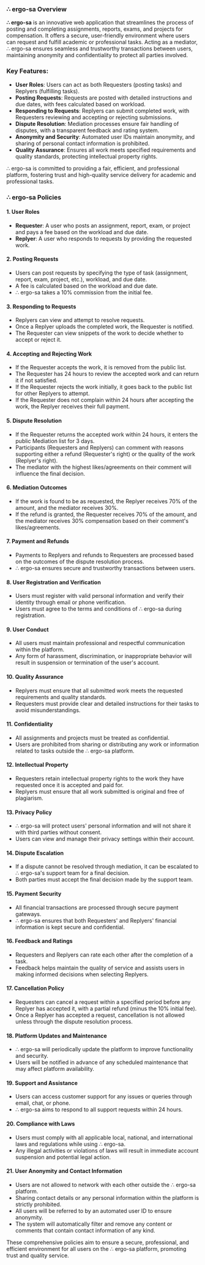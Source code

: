 ### ∴ ergo-sa Overview

**∴ ergo-sa** is an innovative web application that streamlines the process of posting and completing assignments, reports, exams, and projects for compensation. It offers a secure, user-friendly environment where users can request and fulfill academic or professional tasks. Acting as a mediator, ∴ ergo-sa ensures seamless and trustworthy transactions between users, maintaining anonymity and confidentiality to protect all parties involved.

### Key Features:
- **User Roles**: Users can act as both Requesters (posting tasks) and Replyers (fulfilling tasks).
- **Posting Requests**: Requests are posted with detailed instructions and due dates, with fees calculated based on workload.
- **Responding to Requests**: Replyers can submit completed work, with Requesters reviewing and accepting or rejecting submissions.
- **Dispute Resolution**: Mediation processes ensure fair handling of disputes, with a transparent feedback and rating system.
- **Anonymity and Security**: Automated user IDs maintain anonymity, and sharing of personal contact information is prohibited.
- **Quality Assurance**: Ensures all work meets specified requirements and quality standards, protecting intellectual property rights.

∴ ergo-sa is committed to providing a fair, efficient, and professional platform, fostering trust and high-quality service delivery for academic and professional tasks.

### ∴ ergo-sa Policies

#### 1. **User Roles**
   - **Requester**: A user who posts an assignment, report, exam, or project and pays a fee based on the workload and due date.
   - **Replyer**: A user who responds to requests by providing the requested work.

#### 2. **Posting Requests**
   - Users can post requests by specifying the type of task (assignment, report, exam, project, etc.), workload, and due date.
   - A fee is calculated based on the workload and due date.
   - ∴ ergo-sa takes a 10% commission from the initial fee.

#### 3. **Responding to Requests**
   - Replyers can view and attempt to resolve requests.
   - Once a Replyer uploads the completed work, the Requester is notified.
   - The Requester can view snippets of the work to decide whether to accept or reject it.

#### 4. **Accepting and Rejecting Work**
   - If the Requester accepts the work, it is removed from the public list.
   - The Requester has 24 hours to review the accepted work and can return it if not satisfied.
   - If the Requester rejects the work initially, it goes back to the public list for other Replyers to attempt.
   - If the Requester does not complain within 24 hours after accepting the work, the Replyer receives their full payment.

#### 5. **Dispute Resolution**
   - If the Requester returns the accepted work within 24 hours, it enters the public Mediation list for 3 days.
   - Participants (Requesters and Replyers) can comment with reasons supporting either a refund (Requester's right) or the quality of the work (Replyer's right).
   - The mediator with the highest likes/agreements on their comment will influence the final decision.

#### 6. **Mediation Outcomes**
   - If the work is found to be as requested, the Replyer receives 70% of the amount, and the mediator receives 30%.
   - If the refund is granted, the Requester receives 70% of the amount, and the mediator receives 30% compensation based on their comment's likes/agreements.

#### 7. **Payment and Refunds**
   - Payments to Replyers and refunds to Requesters are processed based on the outcomes of the dispute resolution process.
   - ∴ ergo-sa ensures secure and trustworthy transactions between users.

#### 8. **User Registration and Verification**
   - Users must register with valid personal information and verify their identity through email or phone verification.
   - Users must agree to the terms and conditions of ∴ ergo-sa during registration.

#### 9. **User Conduct**
   - All users must maintain professional and respectful communication within the platform.
   - Any form of harassment, discrimination, or inappropriate behavior will result in suspension or termination of the user's account.

#### 10. **Quality Assurance**
   - Replyers must ensure that all submitted work meets the requested requirements and quality standards.
   - Requesters must provide clear and detailed instructions for their tasks to avoid misunderstandings.

#### 11. **Confidentiality**
   - All assignments and projects must be treated as confidential.
   - Users are prohibited from sharing or distributing any work or information related to tasks outside the ∴ ergo-sa platform.

#### 12. **Intellectual Property**
   - Requesters retain intellectual property rights to the work they have requested once it is accepted and paid for.
   - Replyers must ensure that all work submitted is original and free of plagiarism.

#### 13. **Privacy Policy**
   - ∴ ergo-sa will protect users' personal information and will not share it with third parties without consent.
   - Users can view and manage their privacy settings within their account.

#### 14. **Dispute Escalation**
   - If a dispute cannot be resolved through mediation, it can be escalated to ∴ ergo-sa's support team for a final decision.
   - Both parties must accept the final decision made by the support team.

#### 15. **Payment Security**
   - All financial transactions are processed through secure payment gateways.
   - ∴ ergo-sa ensures that both Requesters' and Replyers' financial information is kept secure and confidential.

#### 16. **Feedback and Ratings**
   - Requesters and Replyers can rate each other after the completion of a task.
   - Feedback helps maintain the quality of service and assists users in making informed decisions when selecting Replyers.

#### 17. **Cancellation Policy**
   - Requesters can cancel a request within a specified period before any Replyer has accepted it, with a partial refund (minus the 10% initial fee).
   - Once a Replyer has accepted a request, cancellation is not allowed unless through the dispute resolution process.

#### 18. **Platform Updates and Maintenance**
   - ∴ ergo-sa will periodically update the platform to improve functionality and security.
   - Users will be notified in advance of any scheduled maintenance that may affect platform availability.

#### 19. **Support and Assistance**
   - Users can access customer support for any issues or queries through email, chat, or phone.
   - ∴ ergo-sa aims to respond to all support requests within 24 hours.

#### 20. **Compliance with Laws**
   - Users must comply with all applicable local, national, and international laws and regulations while using ∴ ergo-sa.
   - Any illegal activities or violations of laws will result in immediate account suspension and potential legal action.

#### 21. **User Anonymity and Contact Information**
   - Users are not allowed to network with each other outside the ∴ ergo-sa platform.
   - Sharing contact details or any personal information within the platform is strictly prohibited.
   - All users will be referred to by an automated user ID to ensure anonymity.
   - The system will automatically filter and remove any content or comments that contain contact information of any kind.

These comprehensive policies aim to ensure a secure, professional, and efficient environment for all users on the ∴ ergo-sa platform, promoting trust and quality service.
